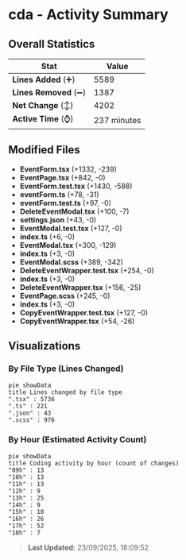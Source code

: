 # cda - Activity Summary 

## Overall Statistics

| Stat                   | Value                                                             |
| ---------------------- | ----------------------------------------------------------------- |
| **Lines Added** (➕)   | 5589                                          |
| **Lines Removed** (➖) | 1387                                        |
| **Net Change** (↕)    | 4202                |
| **Active Time** (⌚)   | 237 minutes |


## Modified Files
- **EventForm.tsx** (+1332, -239)
- **EventPage.tsx** (+842, -0)
- **EventForm.test.tsx** (+1430, -588)
- **eventForm.ts** (+78, -31)
- **eventForm.test.ts** (+97, -0)
- **DeleteEventModal.tsx** (+100, -7)
- **settings.json** (+43, -0)
- **EventModal.test.tsx** (+127, -0)
- **index.ts** (+6, -0)
- **EventModal.tsx** (+300, -129)
- **index.ts** (+3, -0)
- **EventModal.scss** (+389, -342)
- **DeleteEventWrapper.test.tsx** (+254, -0)
- **index.ts** (+3, -0)
- **DeleteEventWrapper.tsx** (+156, -25)
- **EventPage.scss** (+245, -0)
- **index.ts** (+3, -0)
- **CopyEventWrapper.test.tsx** (+127, -0)
- **CopyEventWrapper.tsx** (+54, -26)

## Visualizations

### By File Type (Lines Changed)

```mermaid
pie showData
title Lines changed by file type
".tsx" : 5736
".ts" : 221
".json" : 43
".scss" : 976
```

### By Hour (Estimated Activity Count)

```mermaid
pie showData
title Coding activity by hour (count of changes)
"09h" : 13
"10h" : 13
"11h" : 13
"12h" : 9
"13h" : 25
"14h" : 9
"15h" : 10
"16h" : 26
"17h" : 52
"18h" : 7
```


> **Last Updated:** 23/09/2025, 18:09:52